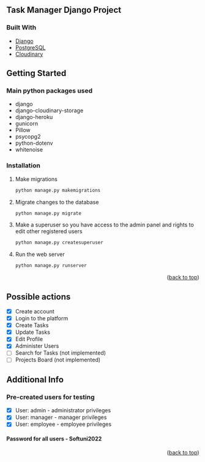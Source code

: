 <div id="top"></div>

<!-- Task Manager Django Project -->
## Task Manager Django Project

### Built With

* [Django](https://www.djangoproject.com/)
* [PostgreSQL](https://www.postgresql.org)
* [Cloudinary](https://cloudinary.com/)

<!-- GETTING STARTED -->
## Getting Started

### Main python packages used

* django
* django-cloudinary-storage
* django-heroku
* gunicorn
* Pillow
* psycopg2
* python-dotenv
* whitenoise

### Installation

1. Make migrations
   ```sh
   python manage.py makemigrations
   ```
2. Migrate changes to the database
   ```sh
   python manage.py migrate
   ```
3. Make a superuser so you have access to the admin panel and rights to edit other registered users
   ```sh
   python manage.py createsuperuser
   ```
4. Run the web server
   ```sh
   python manage.py runserver
   ```

<p align="right">(<a href="#top">back to top</a>)</p>


<!-- ROADMAP -->
## Possible actions

- [x] Create account
- [x] Login to the platform
- [x] Create Tasks
- [x] Update Tasks
- [x] Edit Profile
- [x] Administer Users
- [ ] Search for Tasks (not implemented)
- [ ] Projects Board (not implemented)

## Additional Info

### Pre-created users for testing

- [x] User: admin - administrator privileges
- [x] User: manager - manager privileges
- [x] User: employee - employee privileges

#### Password for all users - Softuni2022

<p align="right">(<a href="#top">back to top</a>)</p>

